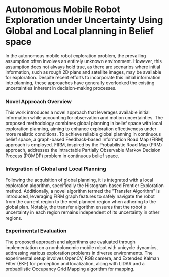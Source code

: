 # Autonomous Mobile Robot Exploration under Uncertainty Using Global and Local planning in Belief space


In the autonomous mobile robot exploration problem, the prevailing assumption often involves an entirely unknown environment. However, this assumption does not always hold true, as there are scenarios where initial information, such as rough 2D plans and satellite images, may be available for exploration. Despite recent efforts to incorporate this initial information into planning, these approaches have generally overlooked the existing uncertainties inherent in decision-making processes.

### Novel Approach Overview

This work introduces a novel approach that leverages available initial information while accounting for observation and motion uncertainties. The proposed methodology combines global planning in belief space with local exploration planning, aiming to enhance exploration effectiveness under more realistic conditions. To achieve reliable global planning in continuous belief space, a graph-based Feedback-based Information Road Map (FIRM) approach is employed. FIRM, inspired by the Probabilistic Road Map (PRM) approach, addresses the intractable Partially Observable Markov Decision Process (POMDP) problem in continuous belief space.

### Integration of Global and Local Planning

Following the acquisition of global planning, it is integrated with a local exploration algorithm, specifically the Histogram-based Frontier Exploration method. Additionally, a novel algorithm termed the "Transfer Algorithm" is introduced, leveraging FIRM graph features to safely navigate the robot from the current region to the next planned region when adhering to the global plan. Notably, the transfer algorithm ensures that the robot's uncertainty in each region remains independent of its uncertainty in other regions.

### Experimental Evaluation

The proposed approach and algorithms are evaluated through implementation on a nonholonomic mobile robot with unicycle dynamics, addressing various exploration problems in diverse environments. The experimental setup involves OpenCV, RGB camera, and Extended Kalman Filter (EKF) for perception and localization, along with LIDAR and a probabilistic Occupancy Grid Mapping algorithm for mapping.

